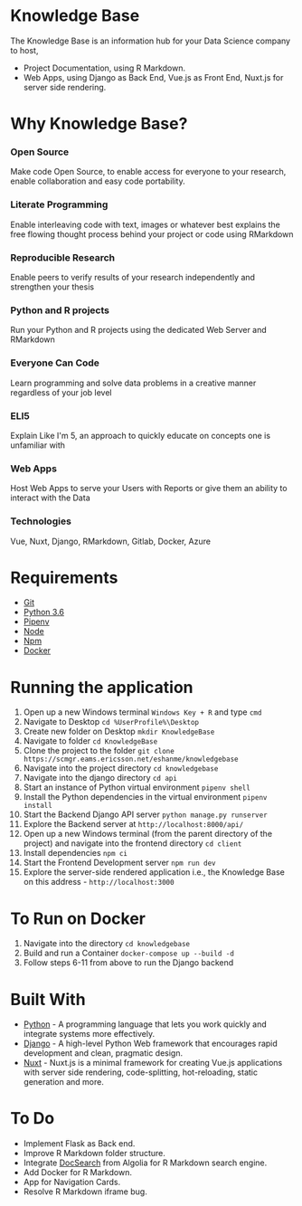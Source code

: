 # Knowledge Base

The Knowledge Base is an information hub for your Data Science company to host,  
- Project Documentation, using R Markdown.
- Web Apps, using Django as Back End, Vue.js as Front End, Nuxt.js for server side rendering.

# Why Knowledge Base?

### Open Source
Make code Open Source, to enable access for everyone to your research, enable collaboration and easy code portability.

### Literate Programming  
Enable interleaving code with text, images or whatever best explains the free flowing thought process behind your project or code using RMarkdown

### Reproducible Research  
Enable peers to verify results of your research independently and strengthen your thesis

### Python and R projects  
Run your Python and R projects using the dedicated Web Server and RMarkdown

### Everyone Can Code   
Learn programming and solve data problems in a creative manner regardless of your job level

### ELI5  
Explain Like I'm 5, an approach to quickly educate on concepts one is unfamiliar with

### Web Apps  
Host Web Apps to serve your Users with Reports or give them an ability to interact with the Data

### Technologies  
Vue, Nuxt, Django, RMarkdown, Gitlab, Docker, Azure

# Requirements
* [Git](https://git-scm.com/downloads/)
* [Python 3.6](https://www.python.org/downloads/release/python-360/)
* [Pipenv](https://pypi.org/project/pipenv/)
* [Node](https://nodejs.org/en/download/)
* [Npm](https://www.npmjs.com/get-npm/)
* [Docker](https://hub.docker.com/editions/community/docker-ce-desktop-windows)

# Running the application
1. Open up a new Windows terminal ```Windows Key + R``` and type ```cmd```
2. Navigate to Desktop ```cd %UserProfile%\Desktop```
3. Create new folder on Desktop ```mkdir KnowledgeBase```
4. Navigate to folder ```cd KnowledgeBase```
5. Clone the project to the folder ```git clone https://scmgr.eams.ericsson.net/eshanme/knowledgebase```
6. Navigate into the project directory ```cd knowledgebase```
7. Navigate into the django directory ```cd api```
8. Start an instance of Python virtual environment ```pipenv shell```
9. Install the Python dependencies in the virtual environment ```pipenv install```
10. Start the Backend Django API server ```python manage.py runserver```
11. Explore the Backend server at ```http://localhost:8000/api/```
12. Open up a new Windows terminal (from the parent directory of the project) and navigate into the frontend directory ```cd client```
13. Install dependencies ```npm ci```
14. Start the Frontend Development server ```npm run dev```
15. Explore the server-side rendered application i.e., the Knowledge Base on this address - ```http://localhost:3000```

# To Run on Docker
1. Navigate into the directory ```cd knowledgebase```
2. Build and run a Container ```docker-compose up --build -d```
3. Follow steps 6-11 from above to run the Django backend

# Built With

* [Python](https://www.python.org/) - A programming language that lets you work quickly and integrate systems more effectively.
* [Django](http://djangoproject.org/) - A high-level Python Web framework that encourages rapid development and clean, pragmatic design.
* [Nuxt](https://nuxtjs.org/) - Nuxt.js is a minimal framework for creating Vue.js applications with server side rendering, code-splitting, hot-reloading, static generation and more.

# To Do

- Implement Flask as Back end.
- Improve R Markdown folder structure.
- Integrate [DocSearch](https://docsearch.algolia.com/) from Algolia for R Markdown search engine.
- Add Docker for R Markdown.
- App for Navigation Cards.
- Resolve R Markdown iframe bug.
